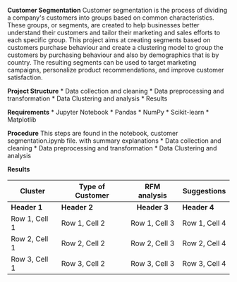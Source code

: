 **Customer Segmentation**
Customer segmentation is the process of dividing a company's customers into groups based on common characteristics. These groups, or 
segments, are created to help businesses better understand their customers and tailor their marketing and sales efforts to each specific group.
This project aims at creating segments based on customers purchase behaviour and create a clustering model to group the customers by purchasing 
behaviour and also by demographics that is by country. The resulting segments can be used to target marketing campaigns, personalize product 
recommendations, and improve customer satisfaction.

**Project Structure**
    * Data collection and cleaning
    * Data preprocessing and transformation
    * Data Clustering and analysis
    * Results


**Requirements**
    * Jupyter Notebook
    * Pandas
    * NumPy
    * Scikit-learn
    * Matplotlib

**Procedure**
This steps are found in the notebook, customer segmentation.ipynb file. with summary explanations
    * Data collection and cleaning
    * Data preprocessing and transformation
    * Data Clustering and analysis

**Results**

| Cluster | Type of Customer | RFM analysis| Suggestions |
|---|---|:---:|---|
| **Header 1** | **Header 2** | **Header 3** | **Header 4** |
| Row 1, Cell 1 | Row 1, Cell 2 | Row 1, Cell 3 | Row 1, Cell 4 |
| Row 2, Cell 1 | Row 2, Cell 2 | Row 2, Cell 3 | Row 2, Cell 4 |
| Row 3, Cell 1 | Row 3, Cell 2 | Row 3, Cell 3 | Row 3, Cell 4 |
